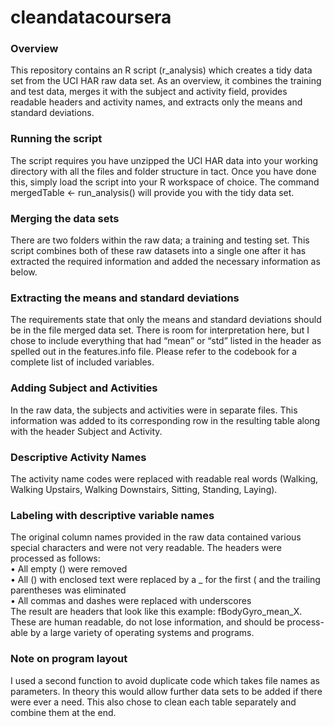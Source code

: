 cleandatacoursera
=================

<h3>Overview</h3>
This repository contains an R script (r_analysis) which creates a tidy data set from the UCI HAR raw data set.  As an overview, it combines the training and test data, merges it with the subject and activity field, provides readable headers and activity names, and extracts only the means and standard deviations.

<h3>Running the script</h3>
The script requires you have unzipped the UCI HAR data into your working directory with all the files and folder structure in tact.  Once you have done this, simply load the script into your R workspace of choice.  The command mergedTable <- run_analysis() will provide you with the tidy data set.

<h3>Merging the data sets</h3>
There are two folders within the raw data; a training and testing set.  This script combines both of these raw datasets into a single one after it has extracted the required information and added the necessary information as below.

<h3>Extracting the means and standard deviations</h3>
The requirements state that only the means and standard deviations should be in the file merged data set.  There is room for interpretation here, but I chose to include everything that had “mean” or “std” listed in the header as spelled out in the features.info file.  Please refer to the codebook for a complete list of included variables.

<h3>Adding Subject and Activities</h3>
In the raw data, the subjects and activities were in separate files.  This information was added to its corresponding row in the resulting table along with the header Subject and Activity.

<h3>Descriptive Activity Names</h3>
The activity name codes were replaced with readable real words (Walking, Walking Upstairs, Walking Downstairs, Sitting, Standing, Laying).

<h3>Labeling with descriptive variable names</h3>
The original column names provided in the raw data contained various special characters and were not very readable.  The headers were processed as follows: <br>
•	All empty () were removed <br>
•	All () with enclosed text were replaced by a _ for the first ( and the trailing parentheses was eliminated <br>
•	All commas and dashes were replaced with underscores <br>
The result are headers that look like this example: fBodyGyro_mean_X.<br>
These are human readable, do not lose information, and should be process-able by a large variety of operating systems and programs.

<h3>Note on program layout</h3>
I used a second function to avoid duplicate code which takes file names as parameters.  In theory this would allow further data sets to be added if there were ever a need.  This also chose to clean each table separately and combine them at the end.

